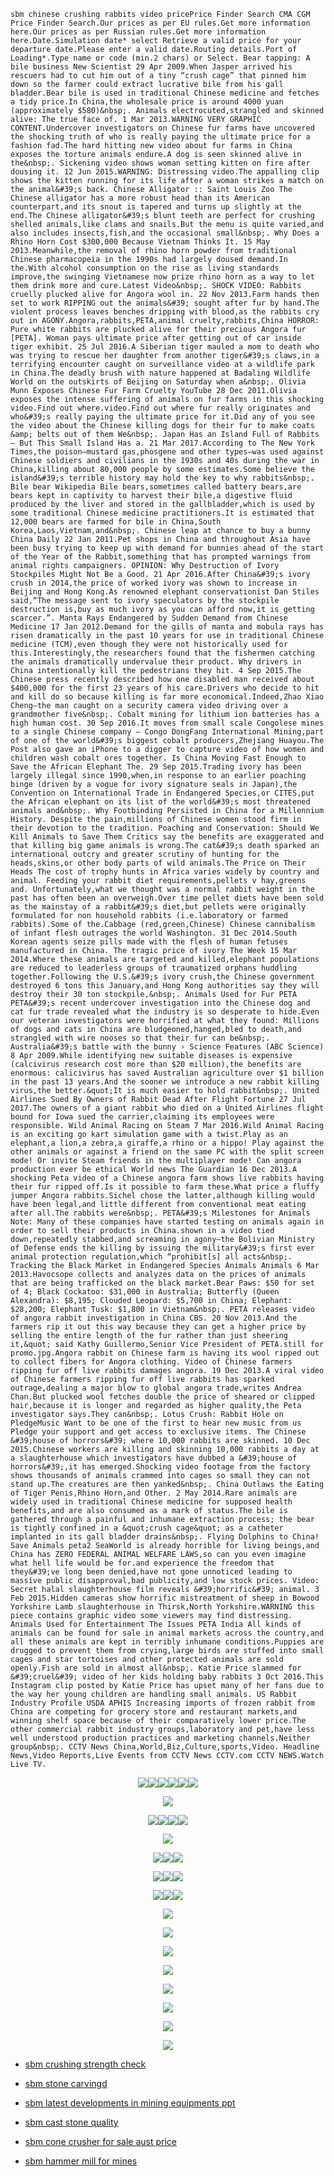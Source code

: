 
```
sbm chinese crushing rabbits video pricePrice Finder Search CMA CGM Price Finder Search.Our prices as per EU rules.Get more information here.Our prices as per Russian rules.Get more information here.Date.Simulation date* select Retrieve a valid price for your departure date.Please enter a valid date.Routing details.Port of Loading*.Type name or code (min.2 chars) or Select. Bear tapping: A bile business New Scientist 29 Apr 2009.When Jasper arrived his rescuers had to cut him out of a tiny “crush cage” that pinned him down so the farmer could extract lucrative bile from his gall bladder.Bear bile is used in traditional Chinese medicine and fetches a tidy price.In China,the wholesale price is around 4000 yuan (approximately $580)&nbsp;. Animals electrocuted,strangled and skinned alive: The true face of. 1 Mar 2013.WARNING VERY GRAPHIC CONTENT.Undercover investigators on Chinese fur farms have uncovered the shocking truth of who is really paying the ultimate price for a fashion fad.The hard hitting new video about fur farms in China exposes the torture animals endure.A dog is seen skinned alive in the&nbsp;. Sickening video shows woman setting kitten on fire after dousing it. 12 Jun 2015.WARNING: Distressing video.The appalling clip shows the kitten running for its life after a woman strikes a match on the animal&#39;s back. Chinese Alligator :: Saint Louis Zoo The Chinese alligator has a more robust head than its American counterpart,and its snout is tapered and turns up slightly at the end.The Chinese alligator&#39;s blunt teeth are perfect for crushing shelled animals,like clams and snails.But the menu is quite varied,and also includes insects,fish,and the occasional small&nbsp;. Why Does a Rhino Horn Cost $300,000 Because Vietnam Thinks It. 15 May 2013.Meanwhile,the removal of rhino horn powder from traditional Chinese pharmacopeia in the 1990s had largely doused demand.In the.With alcohol consumption on the rise as living standards improve,the swinging Vietnamese now prize rhino horn as a way to let them drink more and cure.Latest Video&nbsp;. SHOCK VIDEO: Rabbits cruelly plucked alive for Angora wool in. 22 Nov 2013.Farm hands then set to work RIPPING out the animals&#39; sought after fur by hand.The violent process leaves benches dripping with blood,as the rabbits cry out in AGONY.Angora,rabbits,PETA,animal cruelty,rabbits,China HORROR: Pure white rabbits are plucked alive for their precious Angora fur [PETA]. Woman pays ultimate price after getting out of car inside tiger exhibit. 25 Jul 2016.A Siberian tiger mauled a mom to death who was trying to rescue her daughter from another tiger&#39;s claws,in a terrifying encounter caught on surveillance video at a wildlife park in China.The deadly brush with nature happened at Badaling Wildlife World on the outskirts of Beijing on Saturday when a&nbsp;. Olivia Munn Exposes Chinese Fur Farm Cruelty YouTube 28 Dec 2011.Olivia exposes the intense suffering of animals on fur farms in this shocking video.Find out where.video.Find out where fur really originates and who&#39;s really paying the ultimate price for it.Did any of you see the video about the Chinese killing dogs for their fur to make coats &amp; belts out of them We&nbsp;. Japan Has an Island Full of Rabbits — But This Small Island Has a. 21 Mar 2017.According to The New York Times,the poison—mustard gas,phosgene and other types—was used against Chinese soldiers and civilians in the 1930s and 40s during the war in China,killing about 80,000 people by some estimates.Some believe the island&#39;s terrible history may hold the key to why rabbits&nbsp;. Bile bear Wikipedia Bile bears,sometimes called battery bears,are bears kept in captivity to harvest their bile,a digestive fluid produced by the liver and stored in the gallbladder,which is used by some traditional Chinese medicine practitioners.It is estimated that 12,000 bears are farmed for bile in China,South Korea,Laos,Vietnam,and&nbsp;. Chinese leap at chance to buy a bunny China Daily 22 Jan 2011.Pet shops in China and throughout Asia have been busy trying to keep up with demand for bunnies ahead of the start of the Year of the Rabbit,something that has prompted warnings from animal rights campaigners. OPINION: Why Destruction of Ivory Stockpiles Might Not Be a Good. 21 Apr 2016.After China&#39;s ivory crush in 2014,the price of worked ivory was shown to increase in Beijing and Hong Kong.As renowned elephant conservationist Dan Stiles said,“The message sent to ivory speculators by the stockpile destruction is,buy as much ivory as you can afford now,it is getting scarcer.”. Manta Rays Endangered by Sudden Demand from Chinese Medicine 17 Jan 2012.Demand for the gills of manta and mobula rays has risen dramatically in the past 10 years for use in traditional Chinese medicine (TCM),even though they were not historically used for this.Interestingly,the researchers found that the fishermen catching the animals dramatically undervalue their product. Why drivers in China intentionally kill the pedestrians they hit. 4 Sep 2015.The Chinese press recently described how one disabled man received about $400,000 for the first 23 years of his care.Drivers who decide to hit and kill do so because killing is far more economical.Indeed,Zhao Xiao Cheng—the man caught on a security camera video driving over a grandmother five&nbsp;. Cobalt mining for lithium ion batteries has a high human cost. 30 Sep 2016.It moves from small scale Congolese mines to a single Chinese company — Congo DongFang International Mining,part of one of the world&#39;s biggest cobalt producers,Zhejiang Huayou.The Post also gave an iPhone to a digger to capture video of how women and children wash cobalt ores together. Is China Moving Fast Enough to Save the African Elephant The. 29 Sep 2015.Trading ivory has been largely illegal since 1990,when,in response to an earlier poaching binge (driven by a vogue for ivory signature seals in Japan),the Convention on International Trade in Endangered Species,or CITES,put the African elephant on its list of the world&#39;s most threatened animals and&nbsp;. Why Footbinding Persisted in China for a Millennium History. Despite the pain,millions of Chinese women stood firm in their devotion to the tradition. Poaching and Conservation: Should We Kill Animals to Save Them Critics say the benefits are exaggerated and that killing big game animals is wrong.The cat&#39;s death sparked an international outcry and greater scrutiny of hunting for the heads,skins,or other body parts of wild animals.The Price on Their Heads The cost of trophy hunts in Africa varies widely by country and animal. Feeding your rabbit diet requirements,pellets v hay,greens and. Unfortunately,what we thought was a normal rabbit weight in the past has often been an overweigh.Over time pellet diets have been sold as the mainstay of a rabbit&#39;s diet,but pellets were originally formulated for non household rabbits (i.e.laboratory or farmed rabbits).Some of the.Cabbage (red,green,Chinese) Chinese cannibalism of infant flesh outrages the world Washington. 31 Dec 2014.South Korean agents seize pills made with the flesh of human fetuses manufactured in China. The tragic price of ivory The Week 15 Mar 2014.Where these animals are targeted and killed,elephant populations are reduced to leaderless groups of traumatized orphans huddling together.Following the U.S.&#39;s ivory crush,the Chinese government destroyed 6 tons this January,and Hong Kong authorities say they will destroy their 30 ton stockpile,&nbsp;. Animals Used for Fur PETA PETA&#39;s recent undercover investigation into the Chinese dog and cat fur trade revealed what the industry is so desperate to hide.Even our veteran investigators were horrified at what they found: Millions of dogs and cats in China are bludgeoned,hanged,bled to death,and strangled with wire nooses so that their fur can be&nbsp;. Australia&#39;s battle with the bunny › Science Features (ABC Science) 8 Apr 2009.While identifying new suitable diseases is expensive (calcivirus research cost more than $20 million),the benefits are enormous: calicivirus has saved Australian agriculture over $1 billion in the past 13 years.And the sooner we introduce a new rabbit killing virus,the better.&quot;It is much easier to hold rabbit&nbsp;. United Airlines Sued By Owners of Rabbit Dead After Flight Fortune 27 Jul 2017.The owners of a giant rabbit who died on a United Airlines flight bound for Iowa sued the carrier,claiming its employees were responsible. Wild Animal Racing on Steam 7 Mar 2016.Wild Animal Racing is an exciting go kart simulation game with a twist.Play as an elephant,a lion,a zebra,a giraffe,a rhino or a hippo! Play against the other animals or against a friend on the same PC with the split screen mode! Or invite Steam friends in the multiplayer mode! Can angora production ever be ethical World news The Guardian 16 Dec 2013.A shocking Peta video of a Chinese angora farm shows live rabbits having their fur ripped off.Is it possible to farm these.What price a fluffy jumper Angora rabbits.Sichel chose the latter,although killing would have been legal,and little different from conventional meat eating after all.The rabbits were&nbsp;. PETA&#39;s Milestones for Animals Note: Many of these companies have started testing on animals again in order to sell their products in China.shown in a video tied down,repeatedly stabbed,and screaming in agony—the Bolivian Ministry of Defense ends the killing by issuing the military&#39;s first ever animal protection regulation,which “prohibit[s] all acts&nbsp;. Tracking the Black Market in Endangered Species Animals Animals 6 Mar 2013.Havocsope collects and analyzes data on the prices of animals that are being trafficked on the black market.Bear Paws: $50 for set of 4; Black Cockatoo: $31,000 in Australia; Butterfly (Queen Alexandra): $8,195; Clouded Leopard: $5,700 in China; Elephant: $28,200; Elephant Tusk: $1,800 in Vietnam&nbsp;. PETA releases video of angora rabbit investigation in China CBS. 20 Nov 2013.And the farmers rip it out this way because they can get a higher price by selling the entire length of the fur rather than just sheering it,&quot; said Kathy Guillermo,Senior Vice President of PETA.still for promo.jpg.Angora rabbit on Chinese farm is having its wool ripped out to collect fibers for Angora clothing. Video of Chinese farmers ripping fur off live rabbits damages angora. 19 Dec 2013.A viral video of Chinese farmers ripping fur off live rabbits has sparked outrage,dealing a major blow to global angora trade,writes Andrea Chan.But plucked wool fetches double the price of sheared or clipped hair,because it is longer and regarded as higher quality,the Peta investigator says.They can&nbsp;. Lotus Crush: Rabbit Hole on PledgeMusic Want to be one of the first to hear new music from us Pledge your support and get access to exclusive items. The Chinese &#39;house of horrors&#39; where 10,000 rabbits are skinned. 10 Dec 2015.Chinese workers are killing and skinning 10,000 rabbits a day at a slaughterhouse which investigators have dubbed a &#39;house of horrors&#39;,it has emerged.Shocking video footage from the factory shows thousands of animals crammed into cages so small they can not stand up.The creatures are then yanked&nbsp;. China Outlaws the Eating of Tiger Penis,Rhino Horn,and Other. 2 May 2014.Rare animals are widely used in traditional Chinese medicine for supposed health benefits,and are also consumed as a mark of status.The bile is gathered through a painful and inhumane extraction process; the bear is tightly confined in a &quot;crush cage&quot; as a catheter implanted in its gall bladder drains&nbsp;. Flying Dolphins to China! Save Animals peta2 SeaWorld is already horrible for living beings,and China has ZERO FEDERAL ANIMAL WELFARE LAWS,so can you even imagine what hell life would be for.and experience the freedom that they&#39;ve long been denied,have not gone unnoticed leading to massive public disapproval,bad publicity,and low stock prices. Video: Secret halal slaughterhouse film reveals &#39;horrific&#39; animal. 3 Feb 2015.Hidden cameras show horrific mistreatment of sheep in Bowood Yorkshire Lamb slaughterhouse in Thirsk,North Yorkshire.WARNING this piece contains graphic video some viewers may find distressing. Animals Used for Entertainment The Issues PETA India All kinds of animals can be found for sale in animal markets across the country,and all these animals are kept in terribly inhumane conditions.Puppies are drugged to prevent them from crying,large birds are stuffed into small cages and star tortoises and other protected animals are sold openly.Fish are sold in almost all&nbsp;. Katie Price slammed for &#39;cruel&#39; video of her kids holding baby rabbits 3 Oct 2016.This Instagram clip posted by Katie Price has upset many of her fans due to the way her young children are handling small animals. US Rabbit Industry Profile USDA APHIS Increasing imports of frozen rabbit from China are competing for grocery store and restaurant markets,and winning shelf space because of their comparatively lower price.The other commercial rabbit industry groups,laboratory and pet,have less well understood production practices and marketing channels.Neither group&nbsp;. CCTV News China,World,Biz,Culture,sports,Video. Headline News,Video Reports,Live Events from CCTV News CCTV.com CCTV NEWS.Watch Live TV. 
```

<div align="center">
  
<a rel="nofollow" href="https://m.shibang-china.com?f=github&k=sbm+chinese+crushing+rabbits+video+price"><img src="https://static.shibang-china.com/en/l.png"></a><img src="https://static.shibang-china.com/en/hw.png"><a rel="nofollow" href="https://m.shibang-china.com/product/?f=github&k=sbm+chinese+crushing+rabbits+video+price"><img src="https://static.shibang-china.com/en/p.png"></a><a rel="nofollow" href="https://m.shibang-china.com/cases/?f=github&k=sbm+chinese+crushing+rabbits+video+price"><img src="https://static.shibang-china.com/en/c.png"></a><a rel="nofollow" href="https://m.shibang-china.com/news/?f=github&k=sbm+chinese+crushing+rabbits+video+price"><img src="https://static.shibang-china.com/en/n.png"></a><a rel="nofollow" href="https://m.shibang-china.com?f=github&k=sbm+chinese+crushing+rabbits+video+price"><img src="https://static.shibang-china.com/en/m.png"></a>

<a rel="nofollow" href="https://m.shibang-china.com/product/?f=github&k=sbm+chinese+crushing+rabbits+video+price"><img src="https://static.shibang-china.com/en/b.jpg"></a>
  
<a rel="nofollow" href="https://m.shibang-china.com/solution-aggregate.html?f=github&k=sbm+chinese+crushing+rabbits+video+price"><img src="https://static.shibang-china.com/en/a.jpg"></a><a rel="nofollow" href="https://m.shibang-china.com/solution-mine.html?f=github&k=sbm+chinese+crushing+rabbits+video+price"><img src="https://static.shibang-china.com/en/m.jpg"></a><a rel="nofollow" href="https://m.shibang-china.com/solution-mill.html?f=github&k=sbm+chinese+crushing+rabbits+video+price"><img src="https://static.shibang-china.com/en/g.jpg"></a><a rel="nofollow" href="https://m.shibang-china.com/solution-epc.html?f=github&k=sbm+chinese+crushing+rabbits+video+price"><img src="https://static.shibang-china.com/en/e.jpg"></a>

<a rel="nofollow" href="https://m.shibang-china.com/product/?f=github&k=sbm+chinese+crushing+rabbits+video+price"><img src="https://static.shibang-china.com/en/a-p.png"></a>

<a rel="nofollow" href="https://m.shibang-china.com/product/crusher/c6x.html?f=github&k=sbm+chinese+crushing+rabbits+video+price"><img src="https://static.shibang-china.com/en/j.jpg"></a><a rel="nofollow" href="https://m.shibang-china.com/product/crusher/ci5x.html?f=github&k=sbm+chinese+crushing+rabbits+video+price"><img src="https://static.shibang-china.com/en/i.jpg"></a><a rel="nofollow" href="https://m.shibang-china.com/product/crusher/hst.html?f=github&k=sbm+chinese+crushing+rabbits+video+price"><img src="https://static.shibang-china.com/en/c.jpg"></a>

<a rel="nofollow" href="https://m.shibang-china.com/product/mill/mtw.html?f=github&k=sbm+chinese+crushing+rabbits+video+price"><img src="https://static.shibang-china.com/en/mtw.jpg"></a><a rel="nofollow" href="https://m.shibang-china.com/product/mill/scm.html?f=github&k=sbm+chinese+crushing+rabbits+video+price"><img src="https://static.shibang-china.com/en/scm.jpg"></a><a rel="nofollow" href="https://m.shibang-china.com/product/mill/lm.html?f=github&k=sbm+chinese+crushing+rabbits+video+price"><img src="https://static.shibang-china.com/en/lm.jpg"></a>

<a rel="nofollow" href="https://m.shibang-china.com/product/sand/vsi6x.html?f=github&k=sbm+chinese+crushing+rabbits+video+price"><img src="https://static.shibang-china.com/en/6x.jpg"></a><a rel="nofollow" href="https://m.shibang-china.com/product/sand/vu.html?f=github&k=sbm+chinese+crushing+rabbits+video+price"><img src="https://static.shibang-china.com/en/vu.jpg"></a><a rel="nofollow" href="https://m.shibang-china.com/product/mobile/klun.html?f=github&k=sbm+chinese+crushing+rabbits+video+price"><img src="https://static.shibang-china.com/en/k.jpg"></a>

<a rel="nofollow" href="https://m.shibang-china.com/cases/?f=github&k=sbm+chinese+crushing+rabbits+video+price"><img src="https://static.shibang-china.com/en/case.png"></a>

<a rel="nofollow" href="https://m.shibang-china.com/cases/aggregate/202.html?f=github&k=sbm+chinese+crushing+rabbits+video+price"><img src="https://static.shibang-china.com/en/c-1.jpg"></a>

<a rel="nofollow" href="https://m.shibang-china.com/cases/aggregate/203.html?f=github&k=sbm+chinese+crushing+rabbits+video+price"><img src="https://static.shibang-china.com/en/c-2.jpg"></a>

<a rel="nofollow" href="https://m.shibang-china.com/cases/mill/123.html?f=github&k=sbm+chinese+crushing+rabbits+video+price"><img src="https://static.shibang-china.com/en/c-3.jpg"></a>

<a rel="nofollow" href="https://m.shibang-china.com/contact_us.html?f=github&k=sbm+chinese+crushing+rabbits+video+price"><img src="https://static.shibang-china.com/en/contact.png"></a>

<a rel="nofollow" href="https://swt.shibang-china.com/?f=github&k=sbm+chinese+crushing+rabbits+video+price"><img src="https://static.shibang-china.com/en/chat.png"></a>

<a rel="nofollow" href="https://whatsapp.shibangsoft.com/WhatsApp.php?f=github&k=sbm+chinese+crushing+rabbits+video+price"><img src="https://static.shibang-china.com/en/whatsapp.png"></a>

<a rel="nofollow" href="https://m.shibang-china.com/?f=github&k=sbm+chinese+crushing+rabbits+video+price"><img src="https://static.shibang-china.com/en/website.png"></a>

</div>


* [sbm crushing strength check](sbm%20crushing%20strength%20check.md)

* [sbm stone carvingd](sbm%20stone%20carvingd.md)

* [sbm latest developments in mining equipments ppt](sbm%20latest%20developments%20in%20mining%20equipments%20ppt.md)

* [sbm cast stone quality](sbm%20cast%20stone%20quality.md)

* [sbm cone crusher for sale aust price](sbm%20cone%20crusher%20for%20sale%20aust%20price.md)

* [sbm hammer mill for mines](sbm%20hammer%20mill%20for%20mines.md)